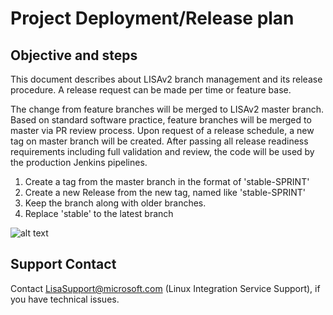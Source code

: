 # Project Deployment/Release plan

## Objective and steps

This document describes about LISAv2 branch management and its release procedure. A release request can be made per time or feature base.

The change from feature branches will be merged to LISAv2 master branch. Based on standard software practice, feature branches will be merged to master via PR review process. Upon request of a release schedule, a new tag on master branch will be created. After passing all release readiness requirements including full validation and review, the code will be used by the production Jenkins pipelines.

1. Create a tag from the master branch in the format of 'stable-SPRINT'
2. Create a new Release from the new tag, named like 'stable-SPRINT'
3. Keep the branch along with older branches.
4. Replace 'stable' to the latest branch

![alt text](./LISAv2ReleaseDiagram.jpg)

## Support Contact

Contact LisaSupport@microsoft.com (Linux Integration Service Support), if you have technical issues.
